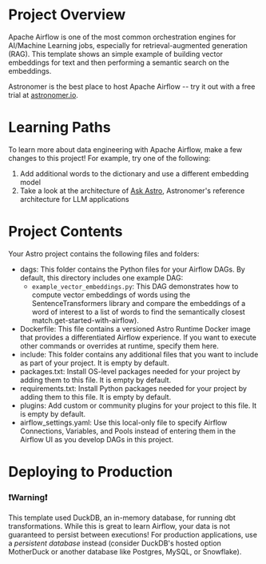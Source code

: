 # Project Overview

Apache Airflow is one of the most common orchestration engines for AI/Machine Learning jobs, especially for retrieval-augmented generation (RAG). This template shows an simple example of building vector embeddings for text and then performing a semantic search on the embeddings.

Astronomer is the best place to host Apache Airflow -- try it out with a free trial at [astronomer.io](https://www.astronomer.io/).

# Learning Paths

To learn more about data engineering with Apache Airflow, make a few changes to this project! For example, try one of the following:

1. Add additional words to the dictionary and use a different embedding model
2. Take a look at the architecture of [Ask Astro](https://github.com/astronomer/ask-astro), Astronomer's reference architecture for LLM applications

# Project Contents

Your Astro project contains the following files and folders:

- dags: This folder contains the Python files for your Airflow DAGs. By default, this directory includes one example DAG:
  - `example_vector_embeddings.py`: This DAG demonstrates how to compute vector embeddings of words using the SentenceTransformers library and
    compare the embeddings of a word of interest to a list of words to find the semantically closest match.get-started-with-airflow).
- Dockerfile: This file contains a versioned Astro Runtime Docker image that provides a differentiated Airflow experience. If you want to execute other commands or overrides at runtime, specify them here.
- include: This folder contains any additional files that you want to include as part of your project. It is empty by default.
- packages.txt: Install OS-level packages needed for your project by adding them to this file. It is empty by default.
- requirements.txt: Install Python packages needed for your project by adding them to this file. It is empty by default.
- plugins: Add custom or community plugins for your project to this file. It is empty by default.
- airflow_settings.yaml: Use this local-only file to specify Airflow Connections, Variables, and Pools instead of entering them in the Airflow UI as you develop DAGs in this project.

# Deploying to Production

### ❗Warning❗

This template used DuckDB, an in-memory database, for running dbt transformations. While this is great to learn Airflow, your data is not guaranteed to persist between executions! For production applications, use a _persistent database_ instead (consider DuckDB's hosted option MotherDuck or another database like Postgres, MySQL, or Snowflake).
